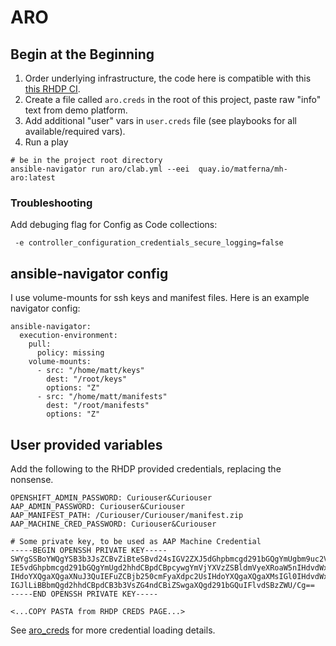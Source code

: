 # ARO

## Begin at the Beginning
1. Order underlying infrastructure, the code here is compatible with this [this RHDP CI](https://catalog.demo.redhat.com/catalog?item=babylon-catalog-prod/azure-gpte.open-environment-aro4-sub.prod&utm_source=webapp&utm_medium=share-link).
1. Create a file called `aro.creds` in the root of this project, paste raw "info" text from demo platform.
1. Add additional "user" vars in `user.creds` file (see playbooks for all available/required vars).
1. Run a play

```
# be in the project root directory
ansible-navigator run aro/clab.yml --eei  quay.io/matferna/mh-aro:latest
```

### Troubleshooting
Add debuging flag for Config as Code collections:
```
 -e controller_configuration_credentials_secure_logging=false
```

## ansible-navigator config
I use volume-mounts for ssh keys and manifest files.  Here is an example navigator config:
```
ansible-navigator:
  execution-environment:
    pull:
      policy: missing
    volume-mounts:
      - src: "/home/matt/keys"
        dest: "/root/keys"
        options: "Z"
      - src: "/home/matt/manifests"
        dest: "/root/manifests"
        options: "Z"
```

## User provided variables
Add the following to the RHDP provided credentials, replacing the nonsense.
```
OPENSHIFT_ADMIN_PASSWORD: Curiouser&Curiouser
AAP_ADMIN_PASSWORD: Curiouser&Curiouser
AAP_MANIFEST_PATH: /Curiouser/Curiouser/manifest.zip
AAP_MACHINE_CRED_PASSWORD: Curiouser&Curiouser

# Some private key, to be used as AAP Machine Credential
-----BEGIN OPENSSH PRIVATE KEY-----
SWYgSSBoYWQgYSB3b3JsZCBvZiBteSBvd24sIGV2ZXJ5dGhpbmcgd291bGQgYmUgbm9uc2Vuc2Uu
IE5vdGhpbmcgd291bGQgYmUgd2hhdCBpdCBpcywgYmVjYXVzZSBldmVyeXRoaW5nIHdvdWxkIGJl
IHdoYXQgaXQgaXNuJ3QuIEFuZCBjb250cmFyaXdpc2UsIHdoYXQgaXQgaXMsIGl0IHdvdWxkbid0
IGJlLiBBbmQgd2hhdCBpdCB3b3VsZG4ndCBiZSwgaXQgd291bGQuIFlvdSBzZWU/Cg==
-----END OPENSSH PRIVATE KEY-----

<...COPY PASTA from RHDP CREDS PAGE...>
```
See [aro_creds](../roles/aro_creds/tasks/main.yml) for more credential loading details.
